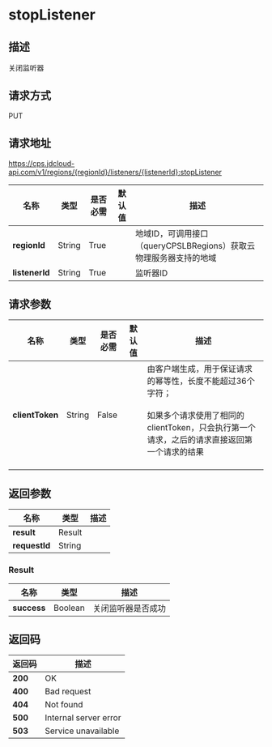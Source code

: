 # stopListener


## 描述
关闭监听器

## 请求方式
PUT

## 请求地址
https://cps.jdcloud-api.com/v1/regions/{regionId}/listeners/{listenerId}:stopListener

|名称|类型|是否必需|默认值|描述|
|---|---|---|---|---|
|**regionId**|String|True| |地域ID，可调用接口（queryCPSLBRegions）获取云物理服务器支持的地域|
|**listenerId**|String|True| |监听器ID|

## 请求参数
|名称|类型|是否必需|默认值|描述|
|---|---|---|---|---|
|**clientToken**|String|False| |由客户端生成，用于保证请求的幂等性，长度不能超过36个字符；<br/><br>如果多个请求使用了相同的clientToken，只会执行第一个请求，之后的请求直接返回第一个请求的结果<br/><br>|


## 返回参数
|名称|类型|描述|
|---|---|---|
|**result**|Result| |
|**requestId**|String| |

### Result
|名称|类型|描述|
|---|---|---|
|**success**|Boolean|关闭监听器是否成功|

## 返回码
|返回码|描述|
|---|---|
|**200**|OK|
|**400**|Bad request|
|**404**|Not found|
|**500**|Internal server error|
|**503**|Service unavailable|
